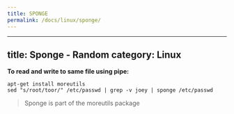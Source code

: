 ```yaml
---
title: SPONGE
permalink: /docs/linux/sponge/
---
```

---
title: Sponge - Random
category: Linux
---

**To read and write to same file using pipe:**
```
apt-get install moreutils
sed "s/root/toor/" /etc/passwd | grep -v joey | sponge /etc/passwd
```
>Sponge is part of the moreutils package
